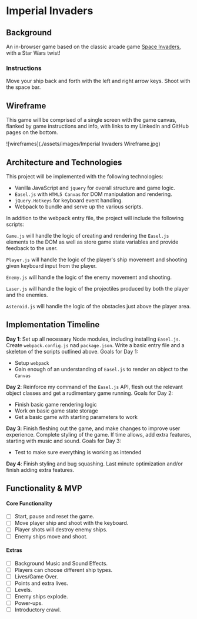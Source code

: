 # Imperial Invaders

## Background

An in-browser game based on the classic arcade game [Space Invaders](https://en.wikipedia.org/wiki/Space_Invaders), with a Star Wars twist!

### Instructions

Move your ship back and forth with the left and right arrow keys. Shoot with the space bar.

## Wireframe

This game will be comprised of a single screen with the game canvas, flanked by game instructions and info, with links to my LinkedIn and GitHub pages on the bottom.

![wireframes](./assets/images/Imperial Invaders Wireframe.jpg)

## Architecture and Technologies

This project will be implemented with the following technologies:

* Vanilla JavaScript and `jquery` for overall structure and game logic.
* `Easel.js` with `HTML5 Canvas` for DOM manipulation and rendering.
* `jQuery.Hotkeys` for keyboard event handling.
* Webpack to bundle and serve up the various scripts.

In addition to the webpack entry file, the project will include the following scripts:

`Game.js` will handle the logic of creating and rendering the `Easel.js` elements to the DOM as well as store game state variables and provide feedback to the user.

`Player.js` will handle the logic of the player's ship movement and shooting given keyboard input from the player.

`Enemy.js` will handle the logic of the enemy movement and shooting.

`Laser.js` will handle the logic of the projectiles produced by both the player and the enemies.

`Asteroid.js` will handle the logic of the obstacles just above the player area.

## Implementation Timeline

**Day 1**: Set up all necessary Node modules, including installing `Easel.js`. Create `webpack.config.js` nad `package.json`. Write a basic entry file and a skeleton of the scripts outlined above. Goals for Day 1:

* Setup `webpack`
* Gain enough of an understanding of `Easel.js` to render an object to the `Canvas`

**Day 2**: Reinforce my command of the `Easel.js` API, flesh out the relevant object classes and get a rudimentary game running. Goals for Day 2:

* Finish basic game rendering logic
* Work on basic game state storage
* Get a basic game with starting parameters to work

**Day 3**: Finish fleshing out the game, and make changes to improve user experience. Complete styling of the game. If time allows, add extra features, starting with music and sound. Goals for Day 3:

* Test to make sure everything is working as intended

**Day 4**: Finish styling and bug squashing. Last minute optimization and/or finish adding extra features.

## Functionality & MVP

#### Core Functionality

- [ ] Start, pause and reset the game.
- [ ] Move player ship and shoot with the keyboard.
- [ ] Player shots will destroy enemy ships.
- [ ] Enemy ships move and shoot.

#### Extras

- [ ] Background Music and Sound Effects.
- [ ] Players can choose different ship types.
- [ ] Lives/Game Over.
- [ ] Points and extra lives.
- [ ] Levels.
- [ ] Enemy ships explode.
- [ ] Power-ups.
- [ ] Introductory crawl.
